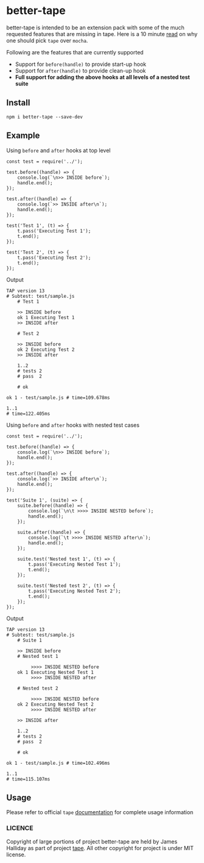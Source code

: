 # better-tape
better-tape is intended to be an extension pack with some of the much requested features that are missing in tape. Here is
a 10 minute [read](https://medium.com/javascript-scene/why-i-use-tape-instead-of-mocha-so-should-you-6aa105d8eaf4) on why 
one should pick `tape` over `mocha`.

Following are the features that are currently supported
- Support for `before(handle)` to provide start-up hook
- Support for `after(handle)` to provide clean-up hook
- **Full support for adding the above hooks at all levels of a nested test suite**

## Install
```
npm i better-tape --save-dev
```

## Example
Using `before` and `after` hooks at top level
```
const test = require('../');

test.before((handle) => {
    console.log(`\n>> INSIDE before`);
    handle.end();
});

test.after((handle) => {
    console.log(`>> INSIDE after\n`);
    handle.end();
});

test('Test 1', (t) => {
    t.pass('Executing Test 1');
    t.end();
});

test('Test 2', (t) => {
    t.pass('Executing Test 2');
    t.end();
});
```
Output
```
TAP version 13
# Subtest: test/sample.js
    # Test 1

    >> INSIDE before
    ok 1 Executing Test 1
    >> INSIDE after

    # Test 2

    >> INSIDE before
    ok 2 Executing Test 2
    >> INSIDE after

    1..2
    # tests 2
    # pass  2

    # ok

ok 1 - test/sample.js # time=109.678ms

1..1
# time=122.405ms
```

Using `before` and `after` hooks with nested test cases
```
const test = require('../');

test.before((handle) => {
    console.log(`\n>> INSIDE before`);
    handle.end();
});

test.after((handle) => {
    console.log(`>> INSIDE after\n`);
    handle.end();
});

test('Suite 1', (suite) => {
    suite.before((handle) => {
        console.log(`\n\t >>>> INSIDE NESTED before`);
        handle.end();
    });

    suite.after((handle) => {
        console.log(`\t >>>> INSIDE NESTED after\n`);
        handle.end();
    });

    suite.test('Nested test 1', (t) => {
        t.pass('Executing Nested Test 1');
        t.end();
    });

    suite.test('Nested test 2', (t) => {
        t.pass('Executing Nested Test 2');
        t.end();
    });
});
```
Output
```
TAP version 13
# Subtest: test/sample.js
    # Suite 1

    >> INSIDE before
    # Nested test 1

    	 >>>> INSIDE NESTED before
    ok 1 Executing Nested Test 1
    	 >>>> INSIDE NESTED after

    # Nested test 2

    	 >>>> INSIDE NESTED before
    ok 2 Executing Nested Test 2
    	 >>>> INSIDE NESTED after

    >> INSIDE after

    1..2
    # tests 2
    # pass  2

    # ok

ok 1 - test/sample.js # time=102.496ms

1..1
# time=115.107ms
```

## Usage
Please refer to official `tape` [documentation](https://github.com/substack/tape) for complete usage information

### LICENCE
Copyright of large portions of project better-tape are held by James Halliday as part of project [tape](https://github.com/substack/tape).
All other copyright for project is under MIT license.